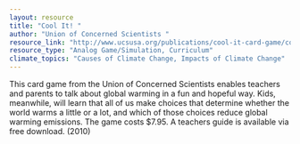 ```yaml
---
layout: resource
title: "Cool It! "
author: "Union of Concerned Scientists "
resource_link: "http://www.ucsusa.org/publications/cool-it-card-game/cool-it-climate-change-card..."
resource_type: "Analog Game/Simulation, Curriculum"
climate_topics: "Causes of Climate Change, Impacts of Climate Change"
---
```


This card game from the Union of Concerned Scientists enables teachers and parents to talk about global warming in a fun and hopeful way. Kids, meanwhile, will learn that all of us make choices that determine whether the world warms a little or a lot, and which of those choices reduce global warming emissions. The game costs $7.95.  A teachers guide is available via free download. (2010)
